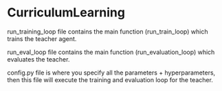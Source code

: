 # CurriculumLearning



run_training_loop file contains the main function (run_train_loop) which trains the teacher agent.

run_eval_loop file contains the main function (run_evaluation_loop) which evaluates the teacher.

config.py file is where you specify all the parameters + hyperparameters, then this file will execute the training and evaluation loop for the teacher. 





